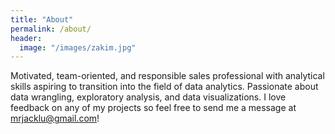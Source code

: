 ```yaml
---
title: "About"
permalink: /about/
header:
  image: "/images/zakim.jpg"
---
```


Motivated, team-oriented, and responsible sales professional with analytical skills aspiring to transition into the field of data analytics. Passionate about data wrangling, exploratory analysis, and data visualizations. I love feedback on any of my projects so feel free to send me a message at mrjacklu@gmail.com!



